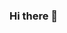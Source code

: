### Hi there 👋

<!--
**ignevil/ignevil** is a ✨ _special_ ✨ repository because its `README.md` (this file) appears on your GitHub profile.

Here are some ideas to get you started:
